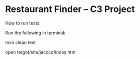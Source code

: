 # Restaurant Finder – C3 Project

How to run tests:

Run the following in terminal:

mvn clean test

open target/site/jacoco/index.html